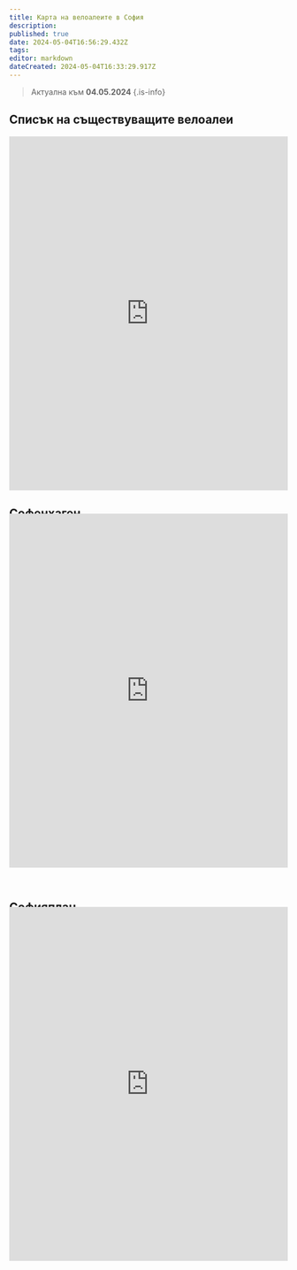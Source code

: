 ```yaml
---
title: Карта на велоалеите в София
description: 
published: true
date: 2024-05-04T16:56:29.432Z
tags: 
editor: markdown
dateCreated: 2024-05-04T16:33:29.917Z
---
```


> Актуална към **04.05.2024**
{.is-info}

## Списък на съществуващите велоалеи

<iframe loading="lazy" src="https://www.google.com/maps/d/embed?mid=1Y9a48wogD_Pu7oRax3QE1xkEwutus3A&ehbc=2E312F" width="100%" height="640" frameborder="0" marginwidth="0" marginheight="0" scrolling="no"></iframe>

## Софенхаген
            
<iframe style="position:relative; top:-30px; border:none;" loading="lazy" src="https://www.sofenhagen.com/" width="100%" height="640" frameborder="0" marginwidth="0" marginheight="0" scrolling="no"></iframe>

## Софияплан

<iframe style="position:relative; top:-30px; border:none;" loading="lazy" src="https://gis.sofiaplan.bg:3344/webappbuilder/apps/50/" width="100%" height="640" frameborder="0" marginwidth="0" marginheight="0" scrolling="no"></iframe>


